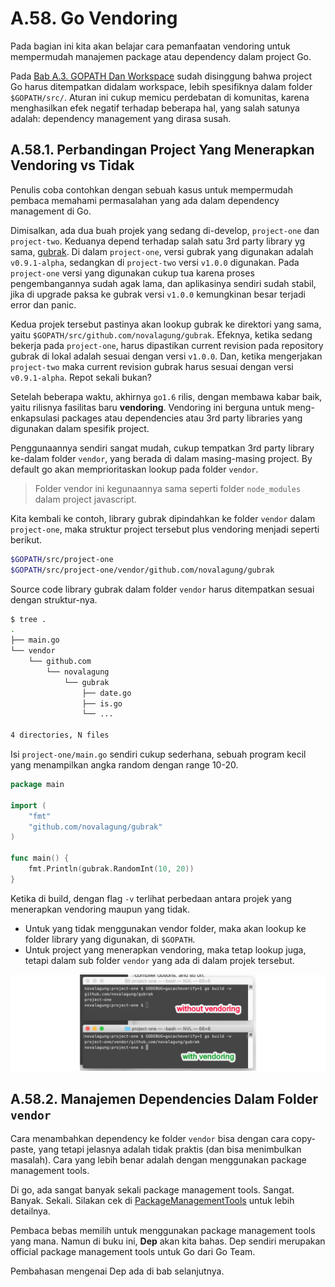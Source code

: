 # A.58. Go Vendoring

Pada bagian ini kita akan belajar cara pemanfaatan vendoring untuk mempermudah manajemen package atau dependency dalam project Go.

Pada [Bab A.3. GOPATH Dan Workspace](/3-gopath-dan-workspace.html) sudah disinggung bahwa project Go harus ditempatkan didalam workspace, lebih spesifiknya dalam folder `$GOPATH/src/`. Aturan ini cukup memicu perdebatan di komunitas, karena menghasilkan efek negatif terhadap beberapa hal, yang salah satunya adalah: dependency management yang dirasa susah.

## A.58.1. Perbandingan Project Yang Menerapkan Vendoring vs Tidak

Penulis coba contohkan dengan sebuah kasus untuk mempermudah pembaca memahami permasalahan yang ada dalam dependency management di Go.

Dimisalkan, ada dua buah projek yang sedang di-develop, `project-one` dan `project-two`. Keduanya depend terhadap salah satu 3rd party library yg sama, [gubrak](https://github.com/novalagung/gubrak). Di dalam `project-one`, versi gubrak yang digunakan adalah `v0.9.1-alpha`, sedangkan di `project-two` versi `v1.0.0` digunakan. Pada `project-one` versi yang digunakan cukup tua karena proses pengembangannya sudah agak lama, dan aplikasinya sendiri sudah stabil, jika di upgrade paksa ke gubrak versi `v1.0.0` kemungkinan besar terjadi error dan panic.

Kedua projek tersebut pastinya akan lookup gubrak ke direktori yang sama, yaitu `$GOPATH/src/github.com/novalagung/gubrak`. Efeknya, ketika sedang bekerja pada `project-one`, harus dipastikan current revision pada repository gubrak di lokal adalah sesuai dengan versi `v1.0.0`. Dan, ketika mengerjakan `project-two` maka current revision gubrak harus sesuai dengan versi `v0.9.1-alpha`. Repot sekali bukan?

Setelah beberapa waktu, akhirnya `go1.6` rilis, dengan membawa kabar baik, yaitu rilisnya fasilitas baru **vendoring**. Vendoring ini berguna untuk meng-enkapsulasi packages atau dependencies atau 3rd party libraries yang digunakan dalam spesifik project.

Penggunaannya sendiri sangat mudah, cukup tempatkan 3rd party library ke-dalam folder `vendor`, yang berada di dalam masing-masing project. By default go akan memprioritaskan lookup pada folder `vendor`.

> Folder vendor ini kegunaannya sama seperti folder `node_modules` dalam project javascript.

Kita kembali ke contoh, library gubrak dipindahkan ke folder `vendor` dalam `project-one`, maka struktur project tersebut plus vendoring menjadi seperti berikut.

```bash
$GOPATH/src/project-one
$GOPATH/src/project-one/vendor/github.com/novalagung/gubrak
```

Source code library gubrak dalam folder `vendor` harus ditempatkan sesuai dengan struktur-nya.

```bash
$ tree .
.
├── main.go
└── vendor
    └── github.com
        └── novalagung
            └── gubrak
                ├── date.go
                ├── is.go
                └── ...

4 directories, N files
```

Isi `project-one/main.go` sendiri cukup sederhana, sebuah program kecil yang menampilkan angka random dengan range 10-20.

```go
package main

import (
	"fmt"
	"github.com/novalagung/gubrak"
)

func main() {
	fmt.Println(gubrak.RandomInt(10, 20))
}
```

Ketika di build, dengan flag `-v` terlihat perbedaan antara projek yang menerapkan vendoring maupun yang tidak.

- Untuk yang tidak menggunakan vendor folder, maka akan lookup ke folder library yang digunakan, di `$GOPATH`.
- Untuk project yang menerapkan vendoring, maka tetap lookup juga, tetapi dalam sub folder `vendor` yang ada di dalam projek tersebut.

![Using vendor vs not using vendor](images/A.58_1_vendor_vs_nope.png)

## A.58.2. Manajemen Dependencies Dalam Folder `vendor`

Cara menambahkan dependency ke folder `vendor` bisa dengan cara copy-paste, yang tetapi jelasnya adalah tidak praktis (dan bisa menimbulkan masalah). Cara yang lebih benar adalah dengan menggunakan package management tools.

Di go, ada sangat banyak sekali package management tools. Sangat. Banyak. Sekali. Silakan cek di [PackageManagementTools](https://github.com/golang/go/wiki/PackageManagementTools) untuk lebih detailnya.

Pembaca bebas memilih untuk menggunakan package management tools yang mana. Namun di buku ini, **Dep** akan kita bahas. Dep sendiri merupakan official package management tools untuk Go dari Go Team.

Pembahasan mengenai Dep ada di bab selanjutnya.
